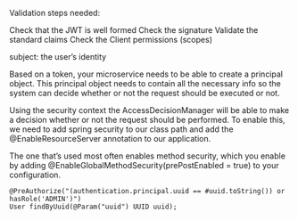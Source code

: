 Validation steps needed:

Check that the JWT is well formed
Check the signature
Validate the standard claims
Check the Client permissions (scopes)


subject: the user’s identity

Based on a token, your microservice needs to be able to create a principal object. This principal object needs to contain all the necessary info so the system can decide whether or not the request should be executed or not.

Using the security context the AccessDecisionManager will be able to make a decision whether or not the request should be performed. To enable this, we need to add spring security to our class path and add the @EnableResourceServer annotation to our application.

The one that’s used most often enables method security, which you enable by adding @EnableGlobalMethodSecurity(prePostEnabled = true) to your configuration.

```
@PreAuthorize("(authentication.principal.uuid == #uuid.toString()) or hasRole('ADMIN')")
User findByUuid(@Param("uuid") UUID uuid);
```


